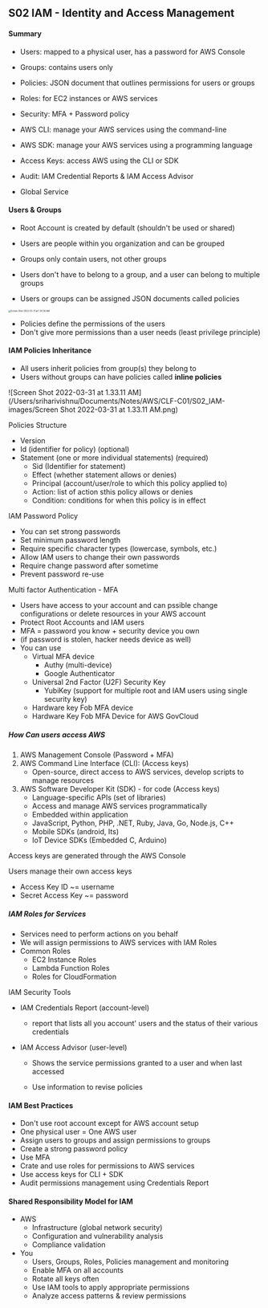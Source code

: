 ## S02 IAM - Identity and Access Management

#### Summary

- Users: mapped to a physical user, has a password for AWS Console
- Groups: contains users only
- Policies: JSON document that outlines permissions for users or groups
- Roles: for EC2 instances or AWS services
- Security: MFA + Password policy
- AWS CLI: manage your AWS services using the command-line
- AWS SDK: manage your AWS services using a programming language
- Access Keys: access AWS using the CLI or SDK
- Audit: IAM Credential Reports & IAM Access Advisor



- Global Service

#### Users & Groups

- Root Account is created by default (shouldn't be used or shared)

- Users are people within you organization and can be grouped
- Groups only contain users, not other groups
- Users don't have to belong to a group, and a user can belong to multiple groups



- Users or groups can be assigned JSON documents called policies

<img src="/Users/sriharivishnu/Documents/Notes/AWS/CLF-C01/S02_IAM-images/Screen Shot 2022-03-31 at 1.34.36 AM.png" alt="Screen Shot 2022-03-31 at 1.34.36 AM" style="zoom:30%;" />

- Policies define the permissions of the users
- Don't give more permissions than a user needs (least privilege principle)

#### IAM Policies Inheritance

- All users inherit policies from group(s) they belong to
- Users without groups can have policies called **inline policies**

![Screen Shot 2022-03-31 at 1.33.11 AM](/Users/sriharivishnu/Documents/Notes/AWS/CLF-C01/S02_IAM-images/Screen Shot 2022-03-31 at 1.33.11 AM.png)

Policies Structure

- Version
- Id (identifier for policy) (optional)
- Statement (one or more individual statements) (required)
  - Sid (Identifier for statement)
  - Effect (whether statement allows or denies) 
  - Principal (account/user/role to which this policy applied to)
  - Action: list of action sthis policy allows or denies
  - Condition: conditions for when this policy is in effect



IAM Password Policy

- You can set strong passwords
- Set minimum password length
- Require specific character types (lowercase, symbols, etc.)
- Allow IAM users to change their own passwords
- Require change password after sometime
- Prevent password re-use



Multi factor Authentication - MFA

- Users have access to your account and can pssible change configurations or delete resources in your AWS account
- Protect Root Accounts and IAM users
- MFA = password you know + security device you own
- (if password is stolen, hacker needs device as well)
- You can use
  - Virtual MFA device
    - Authy (multi-device)
    - Google Authenticator
  - Universal 2nd Factor (U2F) Security Key
    - YubiKey (support for multiple root and IAM users using single security key)
  - Hardware key Fob MFA device
  - Hardware Key Fob MFA Device for AWS GovCloud



##### How Can users access AWS

1. AWS Management Console (Password + MFA)
2. AWS Command Line Interface (CLI): (Access keys)
   - Open-source, direct access to AWS services, develop scripts to manage resources
3. AWS Software Developer Kit (SDK) - for code (Access keys)
   - Language-specific APIs (set of libraries)
   - Access and manage AWS services programmatically
   - Embedded within application
   - JavaScript, Python, PHP, .NET, Ruby, Java, Go, Node.js, C++
   - Mobile SDKs (android, Its)
   - IoT Device SDKs (Embedded C, Arduino)

Access keys are generated through the AWS Console

Users manage their own access keys

- Access Key ID ~= username
- Secret Access Key ~= password



##### IAM Roles for Services

- Services need to perform actions on you behalf
- We will assign permissions to AWS services with IAM Roles
- Common Roles
  - EC2 Instance Roles
  - Lambda Function Roles
  - Roles for CloudFormation



IAM Security Tools

- IAM Credentials Report (account-level)

  - report that lists all you account' users and the status of their various credentials

- IAM Access Advisor (user-level)

  - Shows the service permissions granted to a user and when last accessed

  - Use information to revise policies

    

#### IAM Best Practices

- Don't use root account except for AWS account setup
- One physical user = One AWS user
- Assign users to groups and assign permissions to groups
- Create a strong password policy
- Use MFA
- Crate and use roles for permissions to AWS services
- Use access keys for CLI + SDK
- Audit permissions management using Credentials Report



#### Shared Responsibility Model for IAM

- AWS
  - Infrastructure (global network security)
  - Configuration and vulnerability analysis
  - Compliance validation
- You
  - Users, Groups, Roles, Policies management and monitoring
  - Enable MFA on all accounts
  - Rotate all keys often
  - Use IAM tools to apply appropriate permissions
  - Analyze access patterns & review permissions







